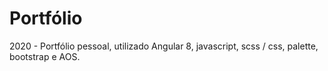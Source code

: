 # Portfólio
2020 - Portfólio pessoal, utilizado Angular 8, javascript, scss / css, palette, bootstrap e AOS.
